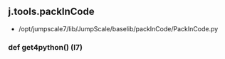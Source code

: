 ## j.tools.packInCode

- /opt/jumpscale7/lib/JumpScale/baselib/packInCode/PackInCode.py

### def get4python() (l7)

